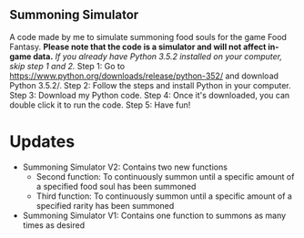 ## Summoning Simulator
 A code made by me to simulate summoning food souls for the game Food Fantasy.
 **Please note that the code is a simulator and will not affect in-game data.**
 *If you already have Python 3.5.2 installed on your computer, skip step 1 and 2.*
 Step 1: Go to https://www.python.org/downloads/release/python-352/ and download Python 3.5.2/.
 Step 2: Follow the steps and install Python in your computer.
 Step 3: Download my Python code.
 Step 4: Once it's downloaded, you can double click it to run the code.
 Step 5: Have fun!
# Updates
 * Summoning Simulator V2: Contains two new functions
    * Second function: To continuously summon until a specific amount of a specified food soul has been summoned
    * Third function: To continuously summon until a specific amount of a specified rarity has been summoned
 * Summoning Simulator V1: Contains one function to summons as many times as desired
